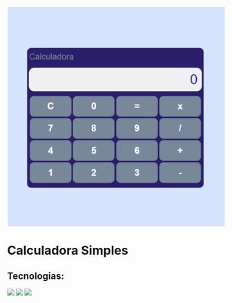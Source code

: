 <img src="./src/assets/img/calculadorar.png" align="center">
<h1>Calculadora Simples</h1>

<h2>Tecnologias:</h2>
<img src="https://img.shields.io/badge/HTML5-E34F26?style=for-the-badge&logo=html5&logoColor=white
" />
<img src="https://img.shields.io/badge/JavaScript-323330?style=for-the-badge&logo=javascript&logoColor=F7DF1E
">
<img src="https://img.shields.io/badge/React-20232A?style=for-the-badge&logo=react&logoColor=61DAFB" />
